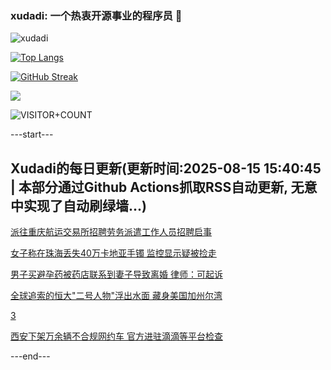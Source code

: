 ### xudadi: 一个热衷开源事业的程序员 👋

![xudadi](https://github-readme-stats-git-masterorgs-github-readme-stats-team.vercel.app/api?username=xudadi)

[![Top Langs](https://github-readme-stats.vercel.app/api/top-langs/?username=xudadi)](https://github.com/anuraghazra/github-readme-stats)

[![GitHub Streak](https://streak-stats.demolab.com?user=xudadi&locale=zh_Hans)](https://git.io/streak-stats)

![](https://raw.githubusercontent.com/xudadi/xudadi/main/assets/github-contribution-grid-snake.svg)

![VISITOR+COUNT](https://komarev.com/ghpvc/?username=xudadi&label=VISITOR+COUNT)


---start---

## Xudadi的每日更新(更新时间:2025-08-15 15:40:45 | 本部分通过Github Actions抓取RSS自动更新, 无意中实现了自动刷绿墙...)

[派往重庆航运交易所招聘劳务派遣工作人员招聘启事](https://www.gongkaoleida.com/article/2568525)

[女子称在珠海丢失40万卡地亚手镯 监控显示疑被捡走](https://m.163.com/news/article/K70PITFN053469LG.html)

[男子买避孕药被药店联系到妻子导致离婚 律师：可起诉](https://m.163.com/news/article/K70PITBR053469LG.html)

[全球追索的恒大"二号人物"浮出水面 藏身美国加州尔湾](https://m.163.com/news/article/K70OLVFB0001899O.html)

[3](https://m.163.com/touch/news/sub/domestic)

[西安下架万余辆不合规网约车 官方进驻滴滴等平台检查](https://m.163.com/news/article/K70M3090051492T3.html)

---end---
